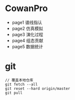 # CowanPro
- page1
谱线指认
- page2
仿真模拟
- page3
演化过程
- page4
组态贡献
- page5
数据统计


# git
~~~git
// 覆盖本地仓库
git fetch --all
git reset --hard origin/master
git pull
~~~